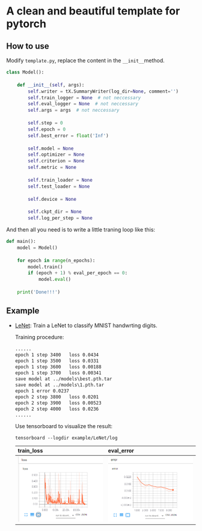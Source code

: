 # A clean and beautiful template for pytorch

## How to use

Modify `template.py`, replace the content in the `__init__`method. 

``` python
class Model():

    def __init__(self, args):
        self.writer = tX.SummaryWriter(log_dir=None, comment='')
        self.train_logger = None  # not neccessary
        self.eval_logger = None  # not neccessary
        self.args = args  # not neccessary

        self.step = 0
        self.epoch = 0
        self.best_error = float('Inf')

        self.model = None
        self.optimizer = None
        self.criterion = None
        self.metric = None

        self.train_loader = None
        self.test_loader = None

        self.device = None

        self.ckpt_dir = None
        self.log_per_step = None
```



And then all you need is to write a little traning loop like this:

``` python
def main():
    model = Model()

    for epoch in range(n_epochs):
        model.train()
        if (epoch + 1) % eval_per_epoch == 0:
            model.eval()

    print('Done!!!')
```

## Example

- [LeNet](example/LeNet): Train a LeNet to classify MNIST handwrting digits.

    Training procedure:

    ``` shell
    ......
    epoch 1 step 3400   loss 0.0434
    epoch 1 step 3500   loss 0.0331
    epoch 1 step 3600   loss 0.00188
    epoch 1 step 3700   loss 0.00341
    save model at ../models\best.pth.tar
    save model at ../models\1.pth.tar
    epoch 1 error 0.0237
    epoch 2 step 3800   loss 0.0201
    epoch 2 step 3900   loss 0.00523
    epoch 2 step 4000   loss 0.0236
    ......
    ```

    Use tensorboard to visualize the result:

    ```shell
    tensorboard --logdir example/LeNet/log
    ```

    | train_loss                                      | eval_error                                      |
    | ----------------------------------------------- | ----------------------------------------------- |
    | ![exmaple-lenet](readme-pic/example-lenet2.png) | ![exmaple-lenet](readme-pic/example-lenet1.png) |


